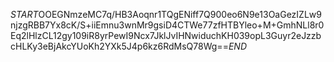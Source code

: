 $START$OOEGNmzeMC7q/HB3Aoqnr1TQgENiff7Q900eo6N9e13OaGezIZLw9njzgRBB7Yx8cK/S+iiEmnu3wnMr9gsiD4CTWe77zfHTBYleo+M+GmhNLl8r0Eq2lHlzCL12gy109iR8yrPewI9Ncx7JklJvIHNwiduchKH039opL3Guyr2eJzzbcHLKy3eBjAkcYUoKh2YXk5J4p6kz6RdMsQ78Wg==$END$